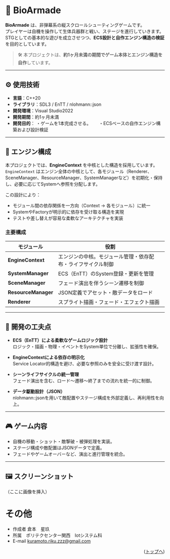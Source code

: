 # 🧬 BioArmade

**BioArmade** は、非弾幕系の縦スクロールシューティングゲームです。  
プレイヤーは自機を操作して生体兵器群と戦い、ステージを進行していきます。  
STGとしての基本的な遊びを成立させつつ、**ECS設計と自作エンジン構造の検証**を目的としています。

> 🛠️ 本プロジェクトは、**約1ヶ月未満の期間でゲーム本体とエンジン構造を自作**しています。

---

## ⚙️ 使用技術
- **言語**：C++20  
- **ライブラリ**：SDL3 / EnTT / nlohmann::json  
- **開発環境**：Visual Studio2022   
- **開発期間**：約1ヶ月未満  
- **開発目的**：
  ・ゲームを1本完成させる。　　
  ・ECSベースの自作エンジン構築および設計検証　　 

---

## 🧩 エンジン構成
本プロジェクトでは、**EngineContext** を中核とした構造を採用しています。  
`EngineContext` はエンジン全体の中核として、各モジュール（Renderer、SceneManager、ResourceManager、SystemManagerなど）を初期化・保持し、必要に応じてSystemへ参照を分配します。

この設計により：

- モジュール間の依存関係を一方向（Context → 各モジュール）に統一  
- SystemやFactoryが明示的に依存を受け取る構造を実現  
- テストや差し替えが容易な柔軟なアーキテクチャを実装  

### 主要構成
| モジュール | 役割 |
|-------------|------|
| **EngineContext** | エンジンの中核。モジュール管理・依存配布・ライフサイクル制御 |
| **SystemManager** | ECS（EnTT）のSystem登録・更新を管理 |
| **SceneManager** | フェード演出を伴うシーン遷移を制御 |
| **ResourceManager** | JSON定義でアセット・敵データをロード |
| **Renderer** | スプライト描画・フェード・エフェクト描画 |

---

## 🧠 開発の工夫点

- **ECS（EnTT）による柔軟なゲームロジック設計**  
  ロジック・描画・物理・イベントをSystem単位で分離し、拡張性を確保。  

- **EngineContextによる依存の明示化**  
  Service Locator的構造を避け、必要な参照のみを安全に受け渡す設計。  

- **シーンライフサイクルの統一管理**  
  フェード演出を含む、ロード〜遷移〜終了までの流れを統一的に制御。  

- **データ駆動設計（JSON）**  
  nlohmann::jsonを用いて敵配置やステージ構成を外部定義し、再利用性を向上。  

---

## 🎮 ゲーム内容

- 自機の移動・ショット・敵撃破・被弾処理を実装。  
- ステージ構成や敵配置はJSONデータで定義。  
- フェードやゲームオーバーなど、演出と進行管理を統合。  

---

## 🖼️ スクリーンショット
（ここに画像を挿入）

# その他

* 作成者 倉本　星玖
* 所属　ポリテクセンター関西　Iotシステム科
* E-mail kuramoto.riku.zzz@gmail.com

<p align="right">(<a href="#top">トップへ</a>)</p>
